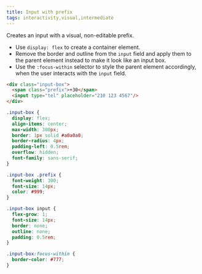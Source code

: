 ```yaml
---
title: Input with prefix
tags: interactivity,visual,intermediate
---
```


Creates an input with a visual, non-editable prefix.

- Use `display: flex` to create a container element.
- Remove the border and outline from the `input` field and apply them to the parent element instead to make it look like an input box.
- Use the `:focus-within` selector to style the parent element accordingly, when the user interacts with the `input` field.

```html
<div class="input-box">
  <span class="prefix">+30</span>
  <input type="tel" placeholder="210 123 4567"/>  
</div>
```

```css
.input-box {
  display: flex;
  align-items: center;
  max-width: 300px;  
  border: 1px solid #a0a0a0;
  border-radius: 4px;
  padding-left: 0.5rem;
  overflow: hidden;
  font-family: sans-serif;
}

.input-box .prefix {
  font-weight: 300;
  font-size: 14px;
  color: #999;
}

.input-box input {
  flex-grow: 1;
  font-size: 14px;
  border: none;
  outline: none;
  padding: 0.5rem;
} 

.input-box:focus-within {
  border-color: #777;
}
```
